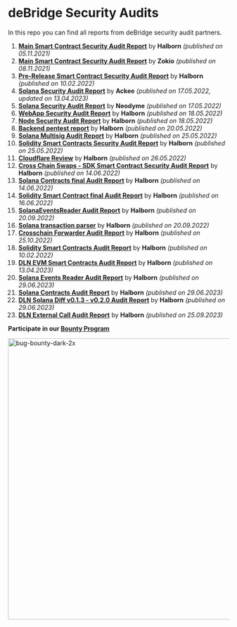 # deBridge Security Audits
In this repo you can find all reports from deBridge security audit partners.

1) [**Main Smart Contract Security Audit Report**](https://github.com/debridge-finance/debridge-security/files/8907718/deBridge_Main_Smart_Contract_Security_Audit_Report_Halborn_v1_1.pdf) by **Halborn** _(published on 05.11.2021)_
2) [**Main Smart Contract Security Audit Report**](https://github.com/debridge-finance/debridge-security/files/8907743/deBridge_Main_Smart_Contract_Security_Audit_Report_ZOKYO.pdf) by **Zokio** _(published on 08.11.2021)_
3) [**Pre-Release Smart Contract Security Audit Report**](https://github.com/debridge-finance/debridge-security/files/8907814/deBridge_Main_Pre_Release_Smart_Contract_Security_Audit_Report_Halborn.pdf) by **Halborn** _(published on 10.02.2022)_
4) [**Solana Security Audit Report**](https://github.com/debridge-finance/debridge-security/files/11220752/deBridge_Solana_Security_Audit_Ackee.pdf) by **Ackee** _(published on 17.05.2022, updated on 13.04.2023)_
5) [**Solana Security Audit Report**](https://github.com/debridge-finance/debridge-security/files/8907882/deBridge_Solana_Security_Audit_Neodyme.pdf) by **Neodyme** _(published on 17.05.2022)_
6) [**WebApp Security Audit Report**](https://github.com/debridge-finance/debridge-security/files/8907899/deBridge_FrontEnd_WebApp_Audit_Report_Halborn.pdf) by **Halborn** _(published on 18.05.2022)_
7) [**Node Security Audit Report**](https://github.com/debridge-finance/debridge-security/files/8907907/deBridge_Node_Security_Audit_Report_Halborn.pdf) by **Halborn** _(published on 18.05.2022)_
8) [**Backend pentest report**](https://github.com/debridge-finance/debridge-security/files/8907927/debridge_backend_pentest_report_halborn.1.pdf) by **Halborn** _(published on 20.05.2022)_
9) [**Solana Multisig Audit Report**](https://github.com/debridge-finance/debridge-security/files/8907952/deBridge_Solana_Multisig_Solana_Program_Security_Audit_Halborn.pdf) by **Halborn** _(published on 25.05.2022)_
10) [**Solidity Smart Contracts Security Audit Report**](https://github.com/debridge-finance/debridge-security/files/8907959/debridge_solidity_smart_contract_second_audit_Halborn.pdf) by **Halborn** _(published on 25.05.2022)_
11) [**Cloudflare Review**](https://github.com/debridge-finance/debridge-security/files/8907984/deBridge_Cloudflare_report_Halborn.pdf) by **Halborn** _(published on 26.05.2022)_
12) [**Cross Chain Swaps - SDK Smart Contract Security Audit Report**](https://github.com/debridge-finance/debridge-security/files/8907996/deBridge_Cross_Chain_Swap_Smart_Contract_Security_Audit_Report_Halborn.pdf) by **Halborn** _(published on 14.06.2022)_
13) [**Solana Contracts final Audit Report**](https://github.com/debridge-finance/debridge-security/files/8908001/DeBridge_Solana_Contracts_Solana_Program_Security_Audit_Report_Halborn.pdf) by **Halborn** _(published on 14.06.2022)_
14) [**Solidity Smart Contract final Audit Report**](https://github.com/debridge-finance/debridge-security/files/9085225/DeBridge_Solidity_Smart_Contract_Security_Audit_Report_Halborn_Final.pdf) by **Halborn** _(published on 16.06.2022)_
15) [**SolanaEventsReader Audit Report**](https://github.com/debridge-finance/debridge-security/files/9605897/Debridge_Solana_Event_Reader_Whitebox_Pentest_Report_Halborn_Final.pdf) by **Halborn** _(published on 20.09.2022)_
16) [**Solana transaction parser**](https://github.com/debridge-finance/debridge-security/files/9605919/Debridge_solana_tx_parser_Whitebox_Pentest_Report_Halborn_Final.pdf) by **Halborn** _(published on 20.09.2022)_
17) [**Crosschain Forwarder Audit Report**](https://github.com/debridge-finance/debridge-security/files/9861301/deBridge_Cross_Chain_Forwarder_Update_Smart_Contract_Security_Audit.pdf) by **Halborn** _(published on 25.10.2022)_
18) [**Solidity Smart Contracts Audit Report**](https://github.com/debridge-finance/debridge-security/blob/master/DeBridge_Contracts_v1_Smart_Contract_Security_Audit_Report_Halborn.pdf) by **Halborn** _(published on 10.02.2022)_
19) [**DLN EVM Smart Contracts Audit Report**](https://github.com/debridge-finance/debridge-security/files/11222851/DeBridge_DLN_EVM_Contracts_Smart_Contract_Security_Audit_Report.pdf) by **Halborn** _(published on 13.04.2023)_
20) [**Solana Events Reader Audit Report**](https://github.com/debridge-finance/debridge-security/blob/master/DeBridgde_Solana_Events_Reader_Rust_Program_Security_Audit_Report.pdf) by **Halborn** _(published on 29.06.2023)_
21) [**Solana Contracts Audit Report**](https://github.com/debridge-finance/debridge-security/blob/master/Debridge_Solana_Contracts_Solana_Program_Security_Audit_Report_Halborn.pdf) by **Halborn** _(published on 29.06.2023)_
22) [**DLN Solana Diff v0.1.3 - v0.2.0 Audit Report**](https://github.com/debridge-finance/debridge-security/blob/master/Debridge_DLN_Solana_Program_Security_Audit_Report_Halborn_Final.pdf) by **Halborn** _(published on 29.06.2023)_
23) [**DLN External Call Audit Report**](https://github.com/debridge-finance/debridge-security/files/12713693/DeBridge_DLN_External_Call_Smart_Contract_Security_Assessment_Report.pdf) by **Halborn** _(published on 25.09.2023)_

**Participate in our [Bounty Program](https://immunefi.com/bounty/debridge/)**

[<img width="640" alt="bug-bounty-dark-2x" src="https://user-images.githubusercontent.com/31035222/203510391-12b09b92-6957-4712-a7ac-4269a3bbfb86.png">](https://immunefi.com/bounty/debridge/)

